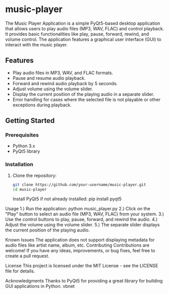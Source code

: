 # music-player

The Music Player Application is a simple PyQt5-based desktop application that allows users to play audio files (MP3, WAV, FLAC) and control playback. It provides basic functionalities like play, pause, forward, rewind, and volume control. The application features a graphical user interface (GUI) to interact with the music player.

## Features

- Play audio files in MP3, WAV, and FLAC formats.
- Pause and resume audio playback.
- Forward and rewind audio playback by 5 seconds.
- Adjust volume using the volume slider.
- Display the current position of the playing audio in a separate slider.
- Error handling for cases where the selected file is not playable or other exceptions during playback.

## Getting Started

### Prerequisites

- Python 3.x
- PyQt5 library

### Installation

1. Clone the repository:

   ```bash
   git clone https://github.com/your-username/music-player.git
   cd music-player
   ```
   Install PyQt5 if not already installed:
   pip install pyqt5

Usage
1.) Run the application: python music_player.py
2.) Click on the "Play" button to select an audio file (MP3, WAV, FLAC) from your system.
3.) Use the control buttons to play, pause, forward, and rewind the audio.
4.) Adjust the volume using the volume slider.
5.) The separate slider displays the current position of the playing audio.
   
Known Issues
   The application does not support displaying metadata for audio files like artist name, album, etc.
   Contributing
   Contributions are welcome! If you have any ideas, improvements, or bug fixes, feel free to create a pull request.
  
License
   This project is licensed under the MIT License - see the LICENSE file for details.
  
Acknowledgments
   Thanks to PyQt5 for providing a great library for building GUI applications in Python.
   vbnet
  
